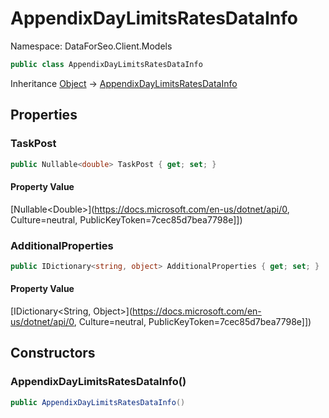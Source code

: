 # AppendixDayLimitsRatesDataInfo

Namespace: DataForSeo.Client.Models

```csharp
public class AppendixDayLimitsRatesDataInfo
```

Inheritance [Object](https://docs.microsoft.com/en-us/dotnet/api/Object) → [AppendixDayLimitsRatesDataInfo](./AppendixDayLimitsRatesDataInfo.md)

## Properties

### **TaskPost**

```csharp
public Nullable<double> TaskPost { get; set; }
```

#### Property Value

[Nullable&lt;Double&gt;](https://docs.microsoft.com/en-us/dotnet/api/0, Culture=neutral, PublicKeyToken=7cec85d7bea7798e]])<br>

### **AdditionalProperties**

```csharp
public IDictionary<string, object> AdditionalProperties { get; set; }
```

#### Property Value

[IDictionary&lt;String, Object&gt;](https://docs.microsoft.com/en-us/dotnet/api/0, Culture=neutral, PublicKeyToken=7cec85d7bea7798e]])<br>

## Constructors

### **AppendixDayLimitsRatesDataInfo()**

```csharp
public AppendixDayLimitsRatesDataInfo()
```

